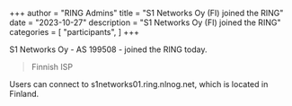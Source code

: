 +++
author = "RING Admins"
title = "S1 Networks Oy (FI) joined the RING"
date = "2023-10-27"
description = "S1 Networks Oy (FI) joined the RING"
categories = [
    "participants",
]
+++

S1 Networks Oy - AS 199508 - joined the RING today.

> Finnish ISP

Users can connect to s1networks01.ring.nlnog.net, which is located in Finland.
